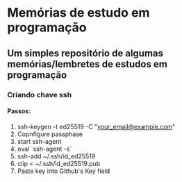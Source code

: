 # Memórias de estudo em programação

## Um simples repositório de algumas memórias/lembretes de estudos em programação

### Criando chave ssh

#### Passos:

1. ssh-keygen -t ed25519 -C "your_email@example.com"
2. Copnfigure passphase
3. start ssh-agent
4. <!-- markdownlint-disable MD000 --> eval `ssh-agent -s`
5. ssh-add ~/.ssh/id_ed25519
6. clip < ~/.ssh/id_ed25519.pub
7. Paste key into Github's Key field

